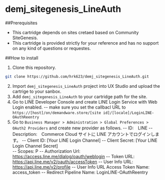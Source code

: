 # demj_sitegenesis_LineAuth

##Prerequisites
- This cartridge depends on sites cretaed based on Community SiteGenesis.
- This cartridge is provided strictly for your reference and has no support on any kind of questions or requestes.

##How to install
1. Clone this repository.
```bash
git clone https://github.com/hrk623/demj_sitegenesis_LineAuth.git
```
2. Import `demj_sitegenesis_LineAuth` project into UX Studio and upload the cartrige to your sanbox.
3. Add `demj_sitegenesis_LineAuth` to your cartridge path for the site.
4. Go to LINE Developer Console and create LINE Login Service with Web Login enabled.
-- make sure you set the callbacl URL to `https://[host]/on/demandware.store/[site id]/[locale]/LoginLINE-OAuthReentry`
5. Go to `Business Manager > Administration > Global Preferences > OAuth2 Providers` and create new provider as follows.
-- ID:　LINE
-- Description:　Commerce Cloud サイトに LINE アカウントでログインします。
-- Client ID: [Your LINE Login Channel]
-- Client Secret: [Your LINE Login Channel Secret]	
-- Scopes:	P
-- Authorization Url: https://access.line.me/dialog/oauth/weblogin
-- Token URL: https://api.line.me/v2/oauth/accessToken
-- User Info URL: https://api.line.me/v2/profile
-- User Info URL Access Token Name: access_token
-- Redirect Pipeline Name: LoginLINE-OAuthReentry

